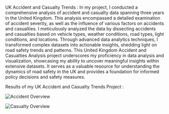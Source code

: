 UK Accident and Casualty Trends : In my project, I conducted a comprehensive analysis of accident and casualty data spanning three years in the United Kingdom. This analysis encompassed a detailed examination of accident severity, as well as the influence of various factors on accidents and casualties. I meticulously analyzed the data by dissecting accidents and casualties based on vehicle types, weather conditions, road types, light conditions, and locations. Through advanced data analytics techniques, I transformed complex datasets into actionable insights, shedding light on road safety trends and patterns. This United Kingdom Accident and Casualties Analysis project underscores my proficiency in data analysis and visualization, showcasing my ability to uncover meaningful insights within extensive datasets. It serves as a valuable resource for understanding the dynamics of road safety in the UK and provides a foundation for informed policy decisions and safety measures.

Results of my UK Accident and Casualty Trends Project : 

![Accident Overview ](https://github.com/jareddroz/Tableau_Projects/assets/143546043/a1616705-8099-47e8-a107-a338426b2e33)


![Casualty Overview ](https://github.com/jareddroz/Tableau_Projects/assets/143546043/ec66c0b0-f9f7-4d06-9300-bdfbf9f5adf0)
